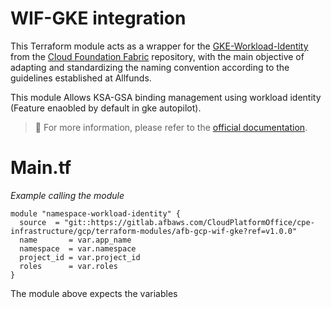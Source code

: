 # WIF-GKE integration

This Terraform module acts as a wrapper for the [GKE-Workload-Identity](https://registry.terraform.io/modules/terraform-google-modules/kubernetes-engine/google/latest/submodules/workload-identity) from the [Cloud Foundation Fabric](https://github.com/terraform-google-modules/terraform-google-kubernetes-engine/tree/v36.1.0/modules/workload-identity) repository, with the main objective of adapting and standardizing the naming convention according to the guidelines established at Allfunds.

This module Allows KSA-GSA binding management using workload identity (Feature enaobled by default in gke autopilot).

> 📢 For more information, please refer to the [official documentation](https://github.com/GoogleCloudPlatform/cloud-foundation-fabric/tree/master/modules/logging-bucket).
# Main.tf 
*Example calling the module*


``` hcl
module "namespace-workload-identity" {
  source  = "git::https://gitlab.afbaws.com/CloudPlatformOffice/cpe-infrastructure/gcp/terraform-modules/afb-gcp-wif-gke?ref=v1.0.0"
  name       = var.app_name
  namespace  = var.namespace
  project_id = var.project_id
  roles      = var.roles
}

```

The module above expects the variables

